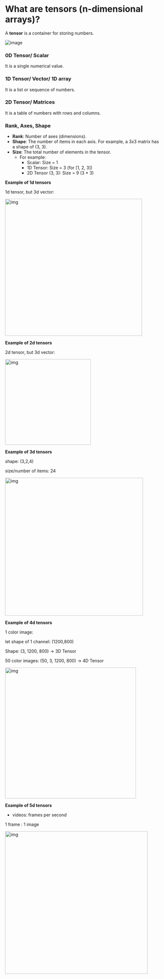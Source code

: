 # What are tensors (n-dimensional arrays)?

A **tensor** is a container for storing numbers.

![image](https://github.com/user-attachments/assets/f81daa68-5984-423c-a861-8e197dff4be8)

### 0D Tensor/ Scalar

It is a single numerical value.

### 1D Tensor/ Vector/ 1D array

It is a list or sequence of numbers.

### 2D Tensor/ Matrices

It is a table of numbers with rows and columns.

### Rank, Axes, Shape

- **Rank**: Number of axes (dimensions).
- **Shape**: The number of items in each axis. For example, a 3x3 matrix has a shape of (3, 3).
- **Size**: The total number of elements in the tensor.  
  - For example:  
    - Scalar: Size = 1  
    - 1D Tensor: Size = 3 (for [1, 2, 3])  
    - 2D Tensor (3, 3): Size = 9 (3 * 3)

**Example of 1d tensors** 

1d tensor, but 3d vector:

<img width="446" alt="img" src="https://github.com/user-attachments/assets/43ef6a11-1bb1-45a8-bfba-0efee097ee44" />

**Example of 2d tensors** 

2d tensor, but 3d vector:

<img width="279" alt="img" src="https://github.com/user-attachments/assets/8193e923-b603-49f5-8738-4ec3aeacc6ac" />

**Example of 3d tensors** 

shape: (3,2,4)

size/number of items: 24

<img width="449" alt="img" src="https://github.com/user-attachments/assets/b3d36196-a4d6-4ea8-b0f9-306af3cb8f3b" />

**Example of 4d tensors**

1 color image:

let shape of 1 channel: (1200,800)

Shape: (3, 1200, 800) → 3D Tensor  

50 color images: (50, 3, 1200, 800) → 4D Tensor

<img width="426" alt="img" src="https://github.com/user-attachments/assets/d781b008-e592-432e-8e45-8c8cb8632169" />

**Example of 5d tensors**

- videos: frames per second

1 frame : 1 image

<img width="464" alt="img" src="https://github.com/user-attachments/assets/445b944b-b1e8-4ab9-bc37-53bc32e7dec3" />
